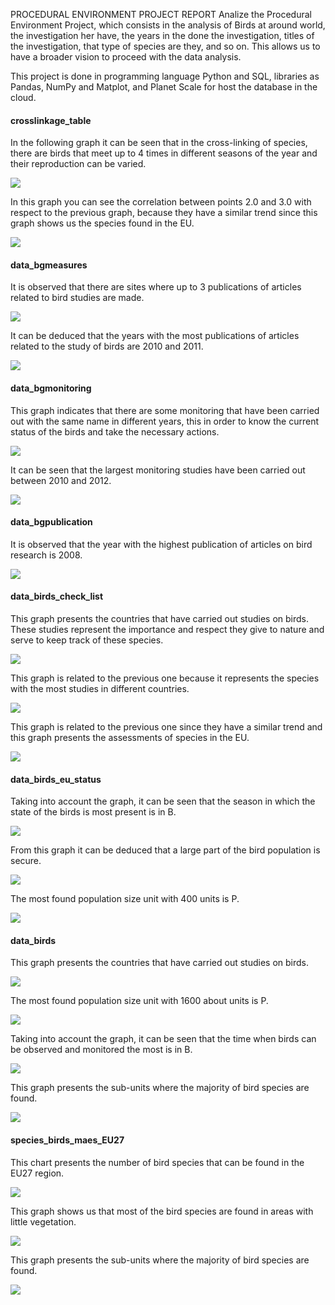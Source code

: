 PROCEDURAL ENVIRONMENT PROJECT REPORT
Analize the Procedural Environment Project, which consists in the analysis of Birds at around world, the investigation her have, the years in the done the investigation, titles of the investigation, that type of species are they, and so on. This allows us to have a broader vision to proceed with the data analysis.

This project is done in programming language Python and SQL, libraries as Pandas, NumPy and Matplot, and Planet Scale for host the database in the cloud.


####	crosslinkage_table

In the following graph it can be seen that in the cross-linking of species, there are birds that meet up to 4 times in different seasons of the year and their reproduction can be varied.

![](/images/Imagen1.png)

In this graph you can see the correlation between points 2.0 and 3.0 with respect to the previous graph, because they have a similar trend since this graph shows us the species found in the EU.

 ![](/images/Imagen2.png)

#### data_bgmeasures

It is observed that there are sites where up to 3 publications of articles related to bird studies are made.

 ![](/images/Imagen3.png)

It can be deduced that the years with the most publications of articles related to the study of birds are 2010 and 2011.

 ![](/images/Imagen4.png)

#### data_bgmonitoring

This graph indicates that there are some monitoring that have been carried out with the same name in different years, this in order to know the current status of the birds and take the necessary actions.

 ![](/images/Imagen5.png)

It can be seen that the largest monitoring studies have been carried out between 2010 and 2012.

 ![](/images/Imagen6.png)

#### data_bgpublication

It is observed that the year with the highest publication of articles on bird research is 2008.

 ![](/images/Imagen7.png)

#### data_birds_check_list

This graph presents the countries that have carried out studies on birds. These studies represent the importance and respect they give to nature and serve to keep track of these species.

 ![](/images/Imagen8.png)

This graph is related to the previous one because it represents the species with the most studies in different countries.

 ![](/images/Imagen9.png)

This graph is related to the previous one since they have a similar trend and this graph presents the assessments of species in the EU.

 ![](/images/Imagen10.png)

#### data_birds_eu_status

Taking into account the graph, it can be seen that the season in which the state of the birds is most present is in B.

 ![](/images/Imagen11.png)

From this graph it can be deduced that a large part of the bird population is secure.

 ![](/images/Imagen12.png)

The most found population size unit with 400 units is P.

 ![](/images/Imagen13.png)

#### data_birds

This graph presents the countries that have carried out studies on birds.

 ![](/images/Imagen14.png)

The most found population size unit with 1600 about units is P.

 ![](/images/Imagen15.png)

Taking into account the graph, it can be seen that the time when birds can be observed and monitored the most is in B.

 ![](/images/Imagen16.png)

This graph presents the sub-units where the majority of bird species are found.

 ![](/images/Imagen17.png)

#### species_birds_maes_EU27

This chart presents the number of bird species that can be found in the EU27 region.
 
![](/images/Imagen18.png)

This graph shows us that most of the bird species are found in areas with little vegetation.

 ![](/images/Imagen19.png)

This graph presents the sub-units where the majority of bird species are found.

 ![](/images/Imagen20.png)
